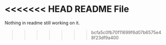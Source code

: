 <<<<<<< HEAD
README File
=======
Nothing in readme
still working on it.
>>>>>>> bcfa5c0fb70f11699f6d07b6575e48f23df9a400
